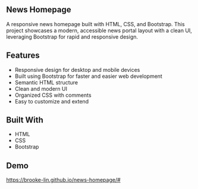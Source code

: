 **News Homepage**
-
A responsive news homepage built with HTML, CSS, and Bootstrap. This project showcases a modern, accessible news portal layout with a clean UI, leveraging Bootstrap for rapid and responsive design.

**Features**
-
* Responsive design for desktop and mobile devices
* Built using Bootstrap for faster and easier web development
* Semantic HTML structure
* Clean and modern UI
* Organized CSS with comments
* Easy to customize and extend

**Built With**
-
* HTML
* CSS
* Bootstrap

**Demo**
-
https://brooke-lin.github.io/news-homepage/#
